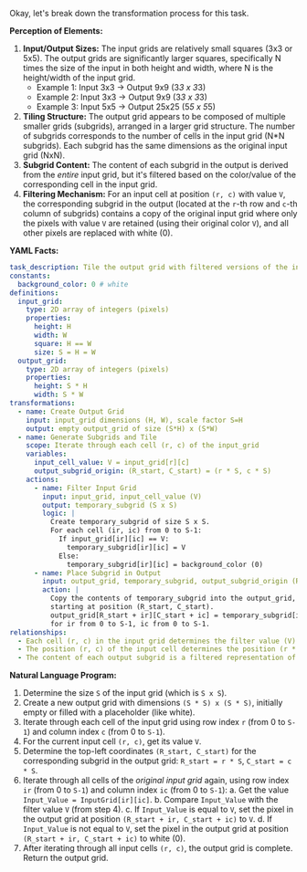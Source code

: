 Okay, let's break down the transformation process for this task.

**Perception of Elements:**

1.  **Input/Output Sizes:** The input grids are relatively small squares (3x3 or 5x5). The output grids are significantly larger squares, specifically N times the size of the input in both height and width, where N is the height/width of the input grid.
    *   Example 1: Input 3x3 -> Output 9x9 (3*3 x 3*3)
    *   Example 2: Input 3x3 -> Output 9x9 (3*3 x 3*3)
    *   Example 3: Input 5x5 -> Output 25x25 (5*5 x 5*5)
2.  **Tiling Structure:** The output grid appears to be composed of multiple smaller grids (subgrids), arranged in a larger grid structure. The number of subgrids corresponds to the number of cells in the input grid (N*N subgrids). Each subgrid has the same dimensions as the original input grid (NxN).
3.  **Subgrid Content:** The content of each subgrid in the output is derived from the *entire* input grid, but it's filtered based on the color/value of the corresponding cell in the input grid.
4.  **Filtering Mechanism:** For an input cell at position `(r, c)` with value `V`, the corresponding subgrid in the output (located at the `r`-th row and `c`-th column of subgrids) contains a copy of the original input grid where only the pixels with value `V` are retained (using their original color `V`), and all other pixels are replaced with white (0).

**YAML Facts:**


```yaml
task_description: Tile the output grid with filtered versions of the input grid.
constants:
  background_color: 0 # white
definitions:
  input_grid:
    type: 2D array of integers (pixels)
    properties:
      height: H
      width: W
      square: H == W
      size: S = H = W
  output_grid:
    type: 2D array of integers (pixels)
    properties:
      height: S * H
      width: S * W
transformations:
  - name: Create Output Grid
    input: input_grid dimensions (H, W), scale factor S=H
    output: empty output_grid of size (S*H) x (S*W)
  - name: Generate Subgrids and Tile
    scope: Iterate through each cell (r, c) of the input_grid
    variables:
      input_cell_value: V = input_grid[r][c]
      output_subgrid_origin: (R_start, C_start) = (r * S, c * S)
    actions:
      - name: Filter Input Grid
        input: input_grid, input_cell_value (V)
        output: temporary_subgrid (S x S)
        logic: |
          Create temporary_subgrid of size S x S.
          For each cell (ir, ic) from 0 to S-1:
            If input_grid[ir][ic] == V:
              temporary_subgrid[ir][ic] = V
            Else:
              temporary_subgrid[ir][ic] = background_color (0)
      - name: Place Subgrid in Output
        input: output_grid, temporary_subgrid, output_subgrid_origin (R_start, C_start)
        action: |
          Copy the contents of temporary_subgrid into the output_grid,
          starting at position (R_start, C_start).
          output_grid[R_start + ir][C_start + ic] = temporary_subgrid[ir][ic]
          for ir from 0 to S-1, ic from 0 to S-1.
relationships:
  - Each cell (r, c) in the input grid determines the filter value (V) for one S x S subgrid in the output.
  - The position (r, c) of the input cell determines the position (r * S, c * S) of the top-left corner of the corresponding subgrid in the output.
  - The content of each output subgrid is a filtered representation of the entire input grid.
```


**Natural Language Program:**

1.  Determine the size `S` of the input grid (which is `S x S`).
2.  Create a new output grid with dimensions `(S * S) x (S * S)`, initially empty or filled with a placeholder (like white).
3.  Iterate through each cell of the input grid using row index `r` (from 0 to `S-1`) and column index `c` (from 0 to `S-1`).
4.  For the current input cell `(r, c)`, get its value `V`.
5.  Determine the top-left coordinates `(R_start, C_start)` for the corresponding subgrid in the output grid: `R_start = r * S`, `C_start = c * S`.
6.  Iterate through all cells of the *original input grid* again, using row index `ir` (from 0 to `S-1`) and column index `ic` (from 0 to `S-1`):
    a.  Get the value `Input_Value = InputGrid[ir][ic]`.
    b.  Compare `Input_Value` with the filter value `V` (from step 4).
    c.  If `Input_Value` is equal to `V`, set the pixel in the output grid at position `(R_start + ir, C_start + ic)` to `V`.
    d.  If `Input_Value` is not equal to `V`, set the pixel in the output grid at position `(R_start + ir, C_start + ic)` to white (0).
7.  After iterating through all input cells `(r, c)`, the output grid is complete. Return the output grid.
